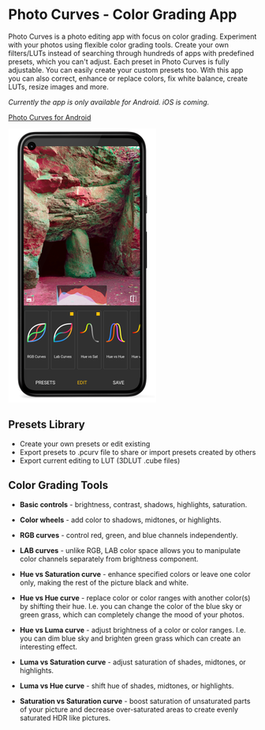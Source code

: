 # Photo Curves - Color Grading App

Photo Curves is a photo editing app with focus on color grading. Experiment with your photos using flexible color grading tools. Create your own filters/LUTs instead of searching through hundreds of apps with predefined presets, which you can't adjust. Each preset in Photo Curves is fully adjustable. You can easily create your custom presets too. With this app you can also correct, enhance or replace colors, fix white balance, create LUTs, resize images and more.

*Currently the app is only available for Android. iOS is coming.*

[Photo Curves for Android](https://play.google.com/store/apps/details?id=com.foreachi.photocurves)

![alt text](./pcurves_screen.png)

## Presets Library

- Create your own presets or edit existing
- Export presets to .pcurv file to share or import presets created by others
- Export current editing to LUT (3DLUT .cube files)

## Color Grading Tools

- **Basic controls** - brightness, contrast, shadows, highlights, saturation.

- **Color wheels** - add color to shadows, midtones, or highlights.

- **RGB curves** - control red, green, and blue channels independently.

- **LAB curves** - unlike RGB, LAB color space allows you to manipulate color channels separately from brightness component.

- **Hue vs Saturation curve** - enhance specified colors or leave one color only, making the rest of the picture black and white.

- **Hue vs Hue curve** - replace color or color ranges with another color(s) by shifting their hue. I.e. you can change the color of the blue sky or green grass, which can completely change the mood of your photos.

- **Hue vs Luma curve** - adjust brightness of a color or color ranges. I.e. you can dim blue sky and brighten green grass which can create an interesting effect.

- **Luma vs Saturation curve** - adjust saturation of shades, midtones, or highlights.

- **Luma vs Hue curve** - shift hue of shades, midtones, or highlights.

- **Saturation vs Saturation curve** - boost saturation of unsaturated parts of your picture and decrease over-saturated areas to create evenly saturated HDR like pictures.
